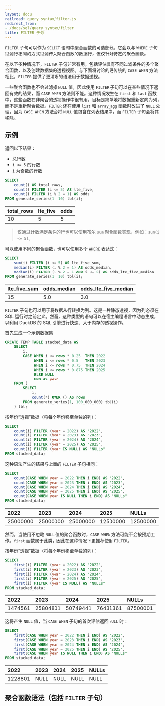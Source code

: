 ```yaml
---
---
layout: docu
railroad: query_syntax/filter.js
redirect_from:
- /docs/sql/query_syntax/filter
title: FILTER 子句
---
```


`FILTER` 子句可以作为 `SELECT` 语句中聚合函数的可选部分。它会以与 `WHERE` 子句过滤行相同的方式过滤传入聚合函数的数据行，但仅针对特定的聚合函数。

在以下多种情况下，`FILTER` 子句非常有用，包括评估具有不同过滤条件的多个聚合函数，以及创建数据集的透视视图。与下面将讨论的更传统的 `CASE WHEN` 方法相比，`FILTER` 提供了更清晰的语法用于数据透视。

一些聚合函数也不会过滤掉 `NULL` 值，因此使用 `FILTER` 子句可以在某些情况下返回有效的结果，而 `CASE WHEN` 方法则不能。这种情况发生在 `first` 和 `last` 函数中，这些函数在非聚合的透视操作中很有用，目标是简单地将数据重新定向为列，而不是重新聚合数据。`FILTER` 还在使用 `list` 和 `array_agg` 函数时改进了 `NULL` 处理，因为 `CASE WHEN` 方法会将 `NULL` 值包含在列表结果中，而 `FILTER` 子句会将其移除。

## 示例

返回以下结果：

* 总行数
* `i <= 5` 的行数
* `i` 为奇数的行数

```sql
SELECT
    count() AS total_rows,
    count() FILTER (i <= 5) AS lte_five,
    count() FILTER (i % 2 = 1) AS odds
FROM generate_series(1, 10) tbl(i);
```

<div class="monospace_table"></div>

| total_rows | lte_five | odds |
|:---|:---|:---|
| 10 | 5 | 5 |

> 仅通过计数满足条件的行也可以使用布尔 `sum` 聚合函数实现，例如：`sum(i <= 5)`。

可以使用不同的聚合函数，也可以使用多个 `WHERE` 表达式：

```sql
SELECT
    sum(i) FILTER (i <= 5) AS lte_five_sum,
    median(i) FILTER (i % 2 = 1) AS odds_median,
    median(i) FILTER (i % 2 = 1 AND i <= 5) AS odds_lte_five_median
FROM generate_series(1, 10) tbl(i);
```

<div class="monospace_table"></div>

| lte_five_sum | odds_median | odds_lte_five_median |
|:---|:---|:---|
| 15 | 5.0 | 3.0 |

`FILTER` 子句也可以用于将数据从行转换为列。这是一种静态透视，因为列必须在 SQL 运行时之前定义。然而，这种类型的语句可以在宿主编程语言中动态生成，以利用 DuckDB 的 SQL 引擎进行快速、大于内存的透视操作。

首先生成一个示例数据集：

```sql
CREATE TEMP TABLE stacked_data AS
    SELECT
        i,
        CASE WHEN i <= rows * 0.25  THEN 2022
             WHEN i <= rows * 0.5   THEN 2023
             WHEN i <= rows * 0.75  THEN 2024
             WHEN i <= rows * 0.875 THEN 2025
             ELSE NULL
             END AS year
    FROM (
        SELECT
            i,
            count(*) OVER () AS rows
        FROM generate_series(1, 100_000_000) tbl(i)
    ) tbl;
```

按年份“透视”数据（将每个年份移至单独的列）：

```sql
SELECT
    count(i) FILTER (year = 2022) AS "2022",
    count(i) FILTER (year = 2023) AS "2023",
    count(i) FILTER (year = 2024) AS "2024",
    count(i) FILTER (year = 2025) AS "2025",
    count(i) FILTER (year IS NULL) AS "NULLs"
FROM stacked_data;
```

这种语法产生的结果与上面的 `FILTER` 子句相同：

```sql
SELECT
    count(CASE WHEN year = 2022 THEN i END) AS "2022",
    count(CASE WHEN year = 2023 THEN i END) AS "2023",
    count(CASE WHEN year = 2024 THEN i END) AS "2024",
    count(CASE WHEN year = 2025 THEN i END) AS "2025",
    count(CASE WHEN year IS NULL THEN i END) AS "NULLs"
FROM stacked_data;
```

<div class="monospace_table"></div>

|   2022   |   2023   |   2024   |   2025   |  NULLs   |
|:---|:---|:---|:---|:---|
| 25000000 | 25000000 | 25000000 | 12500000 | 12500000 |

然而，当使用不忽略 `NULL` 值的聚合函数时，`CASE WHEN` 方法可能不会按预期工作。`first` 函数属于此类，因此在这种情况下更推荐使用 `FILTER`。

按年份“透视”数据（将每个年份移至单独的列）：

```sql
SELECT
    first(i) FILTER (year = 2022) AS "2022",
    first(i) FILTER (year = 2023) AS "2023",
    first(i) FILTER (year = 2024) AS "2024",
    first(i) FILTER (year = 2025) AS "2025",
    first(i) FILTER (year IS NULL) AS "NULLs"
FROM stacked_data;
```

<div class="monospace_table"></div>

|   2022   |   2023   |   2024   |   2025   |  NULLs   |
|:---|:---|:---|:---|:---|
| 1474561 | 25804801 | 50749441 | 76431361 | 87500001 |

这将产生 `NULL` 值，当 `CASE WHEN` 子句的首次评估返回 `NULL` 时：

```sql
SELECT
    first(CASE WHEN year = 2022 THEN i END) AS "2022",
    first(CASE WHEN year = 2023 THEN i END) AS "2023",
    first(CASE WHEN year = 2024 THEN i END) AS "2024",
    first(CASE WHEN year = 2025 THEN i END) AS "2025",
    first(CASE WHEN year IS NULL THEN i END) AS "NULLs"
FROM stacked_data;
```

<div class="monospace_table"></div>

|   2022   |   2023   |   2024   |   2025   |  NULLs   |
|:---|:---|:---|:---|:---|
| 1228801 | NULL | NULL | NULL | NULL  |

## 聚合函数语法（包括 `FILTER` 子句）

<div id="rrdiagram"></div>